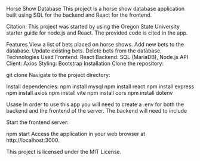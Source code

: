 Horse Show Database
This project is a horse show database application built using SQL for the backend and React for the frontend.

Citation:
This project was started by using the Oregon State University starter guide for node.js and React. The provided code 
is cited in the app. 

Features
View a list of bets placed on horse shows.
Add new bets to the database.
Update existing bets.
Delete bets from the database.
Technologies Used
Frontend: React
Backend: SQL (MariaDB), Node.js
API Client: Axios
Styling: Bootstrap
Installation
Clone the repository:


git clone <repository-url>
Navigate to the project directory:

Install dependencies:
npm install mysql
npm install react
npm install express
npm install axios
npm install vite
npm install cors
npm install dotenv

Usase 
In order to use this app you will need to create a .env for both the backend and the frontend of the server.
The backend will need to include

Start the frontend server:

npm start
Access the application in your web browser at http://localhost:3000.


This project is licensed under the MIT License.

